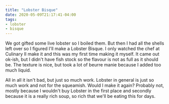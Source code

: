 ```yaml
---
title: "Lobster Bisque"
date: 2020-05-09T21:17:41-04:00
tags:
- lobster
- bisque
---
```


We got gifted some live lobster so I boiled them. But then I had all the shells left over so I figured I'll make a Lobster Bisque. I only watched the chef at Culinary II make it and this was my first time making it myself. It came out ok-ish, but I didn't have fish stock so the flavour is not as full as it should be. The texture is nice, but took a lot of beurre manie because I added too much liquid.

All in all it isn't bad, but just so much work. Lobster in general is just so much work and not for the squeamish. Would I make it again? Probably not, mostly because I wouldn't buy Lobster in the first place and secondly because it is a really rich soup, so rich that we'll be eating this for days.
